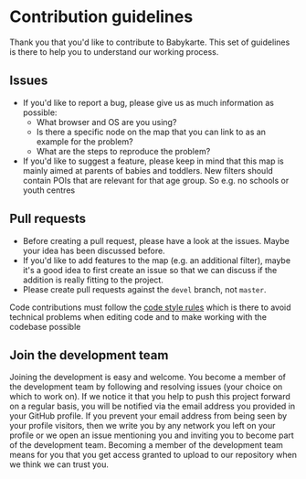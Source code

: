# Contribution guidelines

Thank you that you'd like to contribute to Babykarte. This set of guidelines is there to help you to understand our working process. 

## Issues
- If you'd like to report a bug, please give us as much information as possible:
  - What browser and OS are you using?
  - Is there a specific node on the map that you can link to as an example for the problem?
  - What are the steps to reproduce the problem?
- If you'd like to suggest a feature, please keep in mind that this map is mainly aimed at parents of babies and toddlers. New filters should contain POIs that are relevant for that age group. So e.g. no schools or youth centres

## Pull requests

- Before creating a pull request, please have a look at the issues. Maybe your idea has been discussed before.
- If you'd like to add features to the map (e.g. an additional filter), maybe it's a good idea to first create an issue so that we can discuss if the addition is really fitting to the project.
- Please create pull requests against the `devel` branch, not `master`.

Code contributions must follow the [code style rules](CODESTYLE.md) which is there to avoid technical problems when editing code and to make working with the codebase possible

## Join the development team
Joining the development is easy and welcome. You become a member of the development team by following and resolving issues (your choice on which to work on). If we notice it that you help to push this project forward on a regular basis, you will be notified via the email address you provided in your GitHub profile. If you prevent your email address from being seen by your profile visitors, then we write you by any network you left on your profile or we open an issue mentioning you and inviting you to become part of the development team. Becoming a member of the development team means for you that you get access granted to upload to our repository when we think we can trust you.
